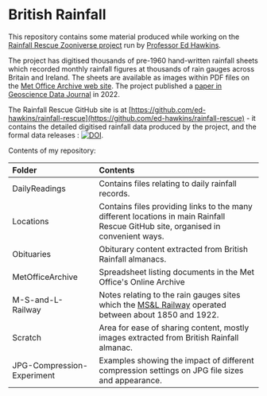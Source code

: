 # British Rainfall

This repository contains some material produced while working on the [Rainfall Rescue Zooniverse project](https://www.zooniverse.org/projects/edh/rainfall-rescue) run 
by [Professor Ed Hawkins](http://www.met.reading.ac.uk/~ed/home/index.php). 

The project has digitised thousands of pre-1960 hand-written rainfall sheets which recorded monthly rainfall figures at thousands of rain gauges across Britain and Ireland. The sheets are 
available as images within PDF files on the [Met Office Archive web site](https://digital.nmla.metoffice.gov.uk/). The project published a 
[paper in Geoscience Data Journal](https://rmets.onlinelibrary.wiley.com/doi/10.1002/gdj3.157) in 2022.

The Rainfall Rescue GitHub site is at [https://github.com/ed-hawkins/rainfall-rescue](https://github.com/ed-hawkins/rainfall-rescue) - it contains the detailed digitised rainfall data produced by the project, 
and the formal data releases : [![DOI](https://zenodo.org/badge/261481817.svg)](https://zenodo.org/badge/latestdoi/261481817).

Contents of my repository:

|Folder|Contents|
|:--|:--|
|DailyReadings|Contains files relating to daily rainfall records.|
|Locations|Contains files providing links to the many different locations in main Rainfall Rescue GitHub site, organised in convenient ways.|
|Obituaries|Obiturary content extracted from British Rainfall almanacs.|
|MetOfficeArchive|Spreadsheet listing documents in the Met Office's Online Archive|
|M-S-and-L-Railway|Notes relating to the rain gauges sites which the [MS&L Railway](https://en.wikipedia.org/wiki/Manchester,_Sheffield_and_Lincolnshire_Railway) operated between about 1850 and 1922.
|Scratch|Area for ease of sharing content, mostly images extracted from British Rainfall almanac.|
|JPG-Compression-Experiment|Examples showing the impact of different compression settings on JPG file sizes and appearance.|













